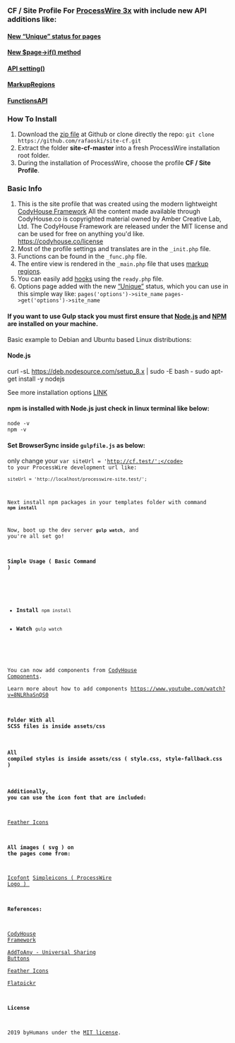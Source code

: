 ### CF / Site Profile For [ProcessWire 3x](https://processwire.com/) with include new API additions like:
#### [New “Unique” status for pages](https://processwire.com/blog/posts/pw-3.0.127/)
#### [New $page->if() method](https://processwire.com/blog/posts/pw-3.0.126/)
#### [API setting()](https://processwire.com/blog/posts/processwire-3.0.119-and-new-site-updates/#new-functions-api-setting-function)
#### [MarkupRegions](https://processwire.com/blog/posts/processwire-3.0.49-introduces-a-new-template-file-strategy/)
#### [FunctionsAPI](https://processwire.com/blog/posts/processwire-3.0.39-core-updates/#new-functions-api)

### How To Install
1. Download the [zip file](https://github.com/rafaoski/site-cf/archive/master.zip) at Github or clone directly the repo: ```git clone https://github.com/rafaoski/site-cf.git```
2. Extract the folder **site-cf-master** into a fresh ProcessWire installation root folder.
3. During the installation of ProcessWire, choose the profile **CF / Site Profile**.

### Basic Info
1. This is the site profile that was created using the modern lightweight [CodyHouse Framework](https://codyhouse.co/ds/docs/framework)
All the content made available through CodyHouse.co is copyrighted material owned by Amber Creative Lab, Ltd.
The CodyHouse Framework are released under the MIT license and can be used for free on anything you'd like.
https://codyhouse.co/license
2. Most of the profile settings and translates are in the ``` _init.php ``` file.
3. Functions can be found in the ``` _func.php ``` file.
4. The entire view is rendered in the ``` _main.php ``` file that uses [markup regions](https://processwire.com/docs/front-end/output/markup-regions/).
5. You can easily add [hooks](https://processwire.com/docs/modules/hooks/) using the ``` ready.php ``` file.
6. Options page added with the new [“Unique”](https://processwire.com/blog/posts/pw-3.0.127/) status, which you can use in this simple way like:
 ``` pages('options')->site_name ```
  ``` pages->get('options')->site_name ```


  #### If you want to use Gulp stack you must first ensure that [Node.js](https://nodejs.org/en/download/) and [NPM](https://www.npmjs.com/get-npm) are installed on your machine.
  Basic example to Debian and Ubuntu based Linux distributions:  
  #### Node.js
  curl -sL https://deb.nodesource.com/setup_8.x | sudo -E bash -
  sudo apt-get install -y nodejs

  See more installation options [LINK](https://nodejs.org/en/download/package-manager/)  
  #### npm is installed with Node.js just check in linux terminal like below:
  <code>node -v</code>  
  <code>npm -v</code>

  #### Set BrowserSync inside <code>gulpfile.js</code> as below:    
  only change your <code>var siteUrl = 'http://cf.test/';</code> to your ProcessWire development url like:  
  <code>siteUrl = 'http://localhost/processwire-site.test/';</code>  

  Next install npm packages in your templates folder with command <code><b>npm install</b></code>  

  Now, boot up the dev server <code><b>gulp watch</b></code>, and you're all set go!  

  #### Simple Usage ( Basic Command )
  <ul>
  <li><b>Install</b> <code>npm install</code></li>
  <li><b>Watch</b> <code>gulp watch</code></li>  
  </ul>

  You can now add components from [CodyHouse Components](https://codyhouse.co/ds/components).    
  Learn more about how to add components https://www.youtube.com/watch?v=8NLRhaSnQS0  

  #### Folder With all SCSS files is inside assets/css

  #### All compiled styles is inside  assets/css ( style.css, style-fallback.css )

#### Additionally, you can use the icon font that are included:
[Feather Icons](https://feathericons.com/)

#### All images ( svg ) on the pages come from:
[Icofont](https://icofont.com/)
[Simpleicons ( ProcessWire Logo ) ](https://simpleicons.org/?q=processwire)

#### References:
[CodyHouse Framework](https://codyhouse.co/ds/docs/framework)  
[AddToAny - Universal Sharing Buttons](https://www.addtoany.com/)  
[Feather Icons](https://feathericons.com/)  
[Flatpickr](https://flatpickr.js.org/)  

####  License
2019 byHumans under the [MIT license](LICENSE).
